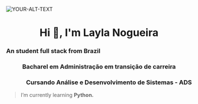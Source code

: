 <picture>
 <img alt="YOUR-ALT-TEXT" src="https://encrypted-tbn0.gstatic.com/images?q=tbn:ANd9GcTIwRGz_xIWK5at8OpFJ2NA8cQ-cO3rz_R_5FBoejG0qQ&s">
</picture>

<h1 align="center">Hi 👋, I'm Layla Nogueira</h1>
<h3 align="left">An student full stack from Brazil</h3>
<h3 align="center">Bacharel em Administração em transição de carreira</h3>
<h3 align="right">Cursando Análise e Desenvolvimento de Sistemas - ADS</h3>

>I’m currently learning **Python.**